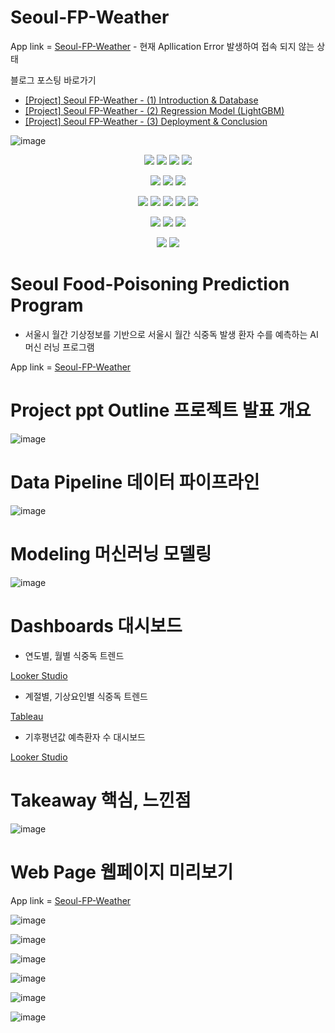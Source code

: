 # Seoul-FP-Weather

App link = [Seoul-FP-Weather](https://fpweather.herokuapp.com/) - 현재 Apllication Error 발생하여 접속 되지 않는 상태

블로그 포스팅 바로가기
- [[Project] Seoul FP-Weather - (1) Introduction & Database](https://velog.io/@dankj1991/Project-Seoul-FP-Weather-%EB%82%A0%EC%94%A8-%EA%B8%B0%EB%B0%98-%EC%84%9C%EC%9A%B8-%EC%8B%9D%EC%A4%91%EB%8F%85-%ED%99%98%EC%9E%90-%EC%88%98-%EC%98%88%EC%B8%A1-%ED%94%84%EB%A1%9C%EA%B7%B8%EB%9E%A8-1-Introduction-Database)
- [[Project] Seoul FP-Weather - (2) Regression Model (LightGBM)](https://velog.io/@dankj1991/Project-Seoul-FP-Weather-%EB%82%A0%EC%94%A8-%EA%B8%B0%EB%B0%98-%EC%84%9C%EC%9A%B8-%EC%8B%9D%EC%A4%91%EB%8F%85-%ED%99%98%EC%9E%90-%EC%88%98-%EC%98%88%EC%B8%A1-%ED%94%84%EB%A1%9C%EA%B7%B8%EB%9E%A8-2-Modeling-LightGBM)
- [[Project] Seoul FP-Weather - (3) Deployment & Conclusion](https://velog.io/@dankj1991/Project-Seoul-FP-Weather-%EB%82%A0%EC%94%A8-%EA%B8%B0%EB%B0%98-%EC%84%9C%EC%9A%B8-%EC%8B%9D%EC%A4%91%EB%8F%85-%ED%99%98%EC%9E%90-%EC%88%98-%EC%98%88%EC%B8%A1-%ED%94%84%EB%A1%9C%EA%B7%B8%EB%9E%A8-3-%EB%B0%B0%ED%8F%AC-%EB%B0%8F-%EA%B2%B0)

![image](https://user-images.githubusercontent.com/109939415/199650581-d2ed1480-7577-412a-b321-7cd36b9d42f9.png)

<div align=center>

<img src="https://img.shields.io/badge/Python-3776AB?style=for-the-badge&logo=python&logoColor=white"></a>
<img src="https://img.shields.io/badge/Jupyter-F37626?style=for-the-badge&logo=Jupyter&logoColor=white"></a>
<img src="https://img.shields.io/badge/HTML5-E34F26?style=for-the-badge&logo=HTML5&logoColor=white"></a>
<img src="https://img.shields.io/badge/CSS3-1572B6?style=for-the-badge&logo=CSS3&logoColor=white"></a>

<img src="https://img.shields.io/badge/Visual Studio Code-007ACC?style=for-the-badge&logo=Visual Studio Code&logoColor=white"></a>
<img src="https://img.shields.io/badge/Microsoft PowerPoint-B7472A?style=for-the-badge&logo=Microsoft PowerPoint&logoColor=white">
<img src="https://img.shields.io/badge/Microsoft Excel-217346?style=for-the-badge&logo=Microsoft Excel&logoColor=white">

<img src="https://img.shields.io/badge/PostgreSQL-4169E1?style=for-the-badge&logo=PostgreSQL&logoColor=white"></a>
<img src="https://img.shields.io/badge/Amazon AWS-232F3E?style=for-the-badge&logo=Amazon AWS&logoColor=white"></a>
<img src="https://img.shields.io/badge/Amazon RDS-527FFF?style=for-the-badge&logo=Amazon RDS&logoColor=white"></a>
<img src="https://img.shields.io/badge/Heroku-430098?style=for-the-badge&logo=Heroku&logoColor=white"></a>
<img src="https://img.shields.io/badge/Flask-000000?style=for-the-badge&logo=Flask&logoColor=white"></a>

<img src="https://img.shields.io/badge/NumPy-013243?style=for-the-badge&logo=NumPy&logoColor=white"/></a>
<img src="https://img.shields.io/badge/pandas-150458?style=for-the-badge&logo=pandas&logoColor=white"/></a>
<img src="https://img.shields.io/badge/scikit learn-F7931E?style=for-the-badge&logo=scikit learn&logoColor=white"/></a>

<img src="https://img.shields.io/badge/Looker-4285F4?style=for-the-badge&logo=Looker&logoColor=white"></a>
<img src="https://img.shields.io/badge/Tableau-E97627?style=for-the-badge&logo=Tableau&logoColor=white"></a>

</div>

# Seoul Food-Poisoning Prediction Program

- 서울시 월간 기상정보를 기반으로 서울시 월간 식중독 발생 환자 수를 예측하는 AI 머신 러닝 프로그램

App link = [Seoul-FP-Weather](https://fpweather.herokuapp.com/)

# Project ppt Outline 프로젝트 발표 개요

![image](https://user-images.githubusercontent.com/109939415/199651758-4992cfbd-70a3-4dfc-8b02-9008eafde3d5.png)

# Data Pipeline 데이터 파이프라인

![image](https://user-images.githubusercontent.com/109939415/199651910-77cb395a-0621-4665-bec7-ab5023765b7f.png)

# Modeling 머신러닝 모델링

![image](https://user-images.githubusercontent.com/109939415/199652038-6b748ec5-b76e-44d4-b011-14dd4f11035a.png)

# Dashboards 대시보드
- 연도별, 월별 식중독 트렌드

[Looker Studio](https://datastudio.google.com/reporting/f6ec1b22-4f1a-4e8b-90f5-2c06a199fd66)

- 계절별, 기상요인별 식중독 트렌드

[Tableau](https://public.tableau.com/app/profile/kyungjae.cheong/viz/SeoulFP-WeatherDashboard/SeoulFP-WeatherDashboard)

- 기후평년값 예측환자 수 대시보드

[Looker Studio](https://datastudio.google.com/embed/reporting/3be2acf3-56b0-4f85-8b20-080dfaee4711)


# Takeaway 핵심, 느낀점

![image](https://user-images.githubusercontent.com/109939415/199652168-2c81e0b7-fc98-4725-b794-b13b5e76369f.png)

# Web Page 웹페이지 미리보기

App link = [Seoul-FP-Weather](https://fpweather.herokuapp.com/)

![image](https://user-images.githubusercontent.com/109939415/199652250-e1bdf2d2-a804-4c7b-a905-8a0658d696e8.png)

![image](https://user-images.githubusercontent.com/109939415/199652314-9ccea1de-d9d6-48a8-94ee-39f4684f8e5e.png)

![image](https://user-images.githubusercontent.com/109939415/199652337-13eaac61-8dff-4abc-9e07-de53218c7321.png)

![image](https://user-images.githubusercontent.com/109939415/199652373-0befbff7-7507-46da-bd01-c16a7dd233e3.png)

![image](https://user-images.githubusercontent.com/109939415/199652383-739dcc01-40f8-4493-8487-813f4bbce7aa.png)

![image](https://user-images.githubusercontent.com/109939415/199652447-4928c0b9-5379-4feb-b2e9-7daaa5388911.png)
